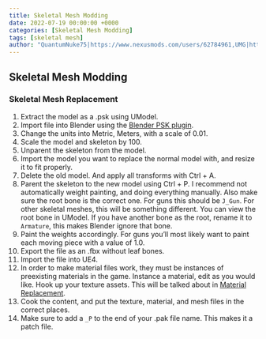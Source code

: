 ```yaml
---
title: Skeletal Mesh Modding
date: 2022-07-19 00:00:00 +0000
categories: [Skeletal Mesh Modding]
tags: [skeletal mesh]
author: "QuantumNuke75|https://www.nexusmods.com/users/62784961,UMG|https://unofficial-modding-guide.com"
---
```


## Skeletal Mesh Modding

### Skeletal Mesh Replacement 
1. Extract the model as a .psk using UModel.
2. Import file into Blender using the [Blender PSK plugin](https://unofficial-modding-guide.com/posts/tools).
3. Change the units into Metric, Meters, with a scale of 0.01.
4. Scale the model and skeleton by 100.
5. Unparent the skeleton from the model.
6. Import the model you want to replace the normal model with, and resize it to fit properly.
7. Delete the old model. And apply all transforms with Ctrl + A.
8. Parent the skeleton to the new model using Ctrl + P. I recommend not automatically weight painting, and doing everything manually. Also make sure the root bone is the correct one. For guns this should be `J_Gun`. For other skeletal meshes, this will be something different. You can view the root bone in UModel. If you have another bone as the root, rename it to `Armature`, this makes Blender ignore that bone.
9. Paint the weights accordingly. For guns you’ll most likely want to paint each moving piece with a value of 1.0.
10. Export the file as an .fbx without leaf bones.
11. Import the file into UE4.
12. In order to make material files work, they must be instances of preexisting materials in the game. Instance a material, edit as you would like. Hook up your texture assets. This will be talked about in [Material Replacement](https://unofficial-modding-guide.com/posts/materialmodding).
13. Cook the content, and put the texture, material, and mesh files in the correct places. 
14. Make sure to add a `_P` to the end of your .pak file name. This makes it a patch file.
